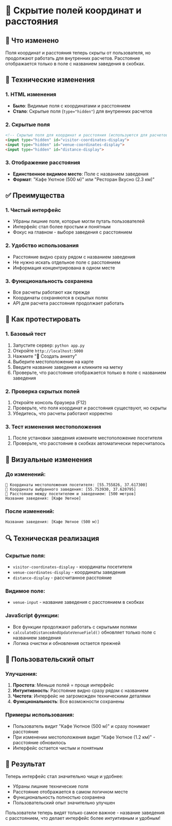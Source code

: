 # 🎯 Скрытие полей координат и расстояния

## 🎯 Что изменено

Поля координат и расстояния теперь скрыты от пользователя, но продолжают работать для внутренних расчетов. Расстояние отображается только в поле с названием заведения в скобках.

## 🔧 Технические изменения

### 1. **HTML изменения**
- **Было**: Видимые поля с координатами и расстоянием
- **Стало**: Скрытые поля (`type="hidden"`) для внутренних расчетов

### 2. **Скрытые поля**
```html
<!-- Скрытые поля для координат и расстояния (используются для расчетов) -->
<input type="hidden" id="visitor-coordinates-display">
<input type="hidden" id="venue-coordinates-display">
<input type="hidden" id="distance-display">
```

### 3. **Отображение расстояния**
- **Единственное видимое место**: Поле с названием заведения
- **Формат**: "Кафе Уютное (500 м)" или "Ресторан Вкусно (2.3 км)"

## ✅ Преимущества

### 1. **Чистый интерфейс**
- Убраны лишние поля, которые могли путать пользователей
- Интерфейс стал более простым и понятным
- Фокус на главном - выборе заведения с расстоянием

### 2. **Удобство использования**
- Расстояние видно сразу рядом с названием заведения
- Не нужно искать отдельное поле с расстоянием
- Информация концентрирована в одном месте

### 3. **Функциональность сохранена**
- Все расчеты работают как прежде
- Координаты сохраняются в скрытых полях
- API для расчета расстояния продолжает работать

## 🧪 Как протестировать

### 1. **Базовый тест**
1. Запустите сервер: `python app.py`
2. Откройте `http://localhost:5000`
3. Нажмите "📝 Создать анкету"
4. Выберите местоположение на карте
5. Введите название заведения и кликните на метку
6. Проверьте, что расстояние отображается только в поле с названием заведения

### 2. **Проверка скрытых полей**
1. Откройте консоль браузера (F12)
2. Проверьте, что поля координат и расстояния существуют, но скрыты
3. Убедитесь, что расчеты работают корректно

### 3. **Тест изменения местоположения**
1. После установки заведения измените местоположение посетителя
2. Проверьте, что расстояние в скобках автоматически пересчиталось

## 🎨 Визуальные изменения

### До изменений:
```
📍 Координаты местоположения посетителя: [55.755826, 37.617300]
🏪 Координаты выбранного заведения: [55.753930, 37.620795]
📏 Расстояние между посетителем и заведением: [500 метров]
Название заведения: [Кафе Уютное]
```

### После изменений:
```
Название заведения: [Кафе Уютное (500 м)]
```

## 🔍 Техническая реализация

### Скрытые поля:
- `visitor-coordinates-display` - координаты посетителя
- `venue-coordinates-display` - координаты заведения  
- `distance-display` - рассчитанное расстояние

### Видимое поле:
- `venue-input` - название заведения с расстоянием в скобках

### JavaScript функции:
- Все функции продолжают работать с скрытыми полями
- `calculateDistanceAndUpdateVenueField()` обновляет только поле с названием заведения
- Логика очистки и обновления остается прежней

## 📱 Пользовательский опыт

### Улучшения:
1. **Простота**: Меньше полей = проще интерфейс
2. **Интуитивность**: Расстояние видно сразу рядом с названием
3. **Чистота**: Интерфейс не загроможден техническими деталями
4. **Функциональность**: Все возможности сохранены

### Примеры использования:
- Пользователь видит "Кафе Уютное (500 м)" и сразу понимает расстояние
- При изменении местоположения видит "Кафе Уютное (1.2 км)" - расстояние обновилось
- Интерфейс остается чистым и понятным

## 🚀 Результат

Теперь интерфейс стал значительно чище и удобнее:
- Убраны лишние технические поля
- Расстояние отображается в самом логичном месте
- Функциональность полностью сохранена
- Пользовательский опыт значительно улучшен

Пользователи теперь видят только самое важное - название заведения с расстоянием, что делает интерфейс более интуитивным и удобным! 